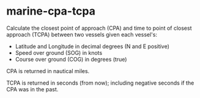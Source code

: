 # marine-cpa-tcpa
Calculate the closest point of approach (CPA) and time to point of closest approach (TCPA) between two vessels given each vessel's:
* Latitude and Longitude in decimal degrees (N and E positive)
* Speed over ground (SOG) in knots
* Course over ground (COG) in degrees (true)

CPA is returned in nautical miles.

TCPA is returned in seconds (from now); including negative seconds if the CPA was in the past.
